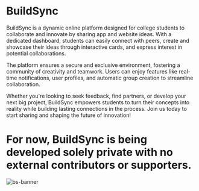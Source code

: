 # BuildSync

BuildSync is a dynamic online platform designed for college students to collaborate and innovate by sharing app and website ideas. With a dedicated dashboard, students can easily connect with peers, create and showcase their ideas through interactive cards, and express interest in potential collaborations.  

The platform ensures a secure and exclusive environment, fostering a community of creativity and teamwork. Users can enjoy features like real-time notifications, user profiles, and automatic group creation to streamline collaboration.  

Whether you're looking to seek feedback, find partners, or develop your next big project, BuildSync empowers students to turn their concepts into reality while building lasting connections in the process. Join us today to start sharing and shaping the future of innovation!

# For now, BuildSync is being developed solely private with no external contributors or supporters.

![bs-banner](https://github.com/user-attachments/assets/6f3576f9-adc4-498e-a6b5-0c3a4fe42cdf)
